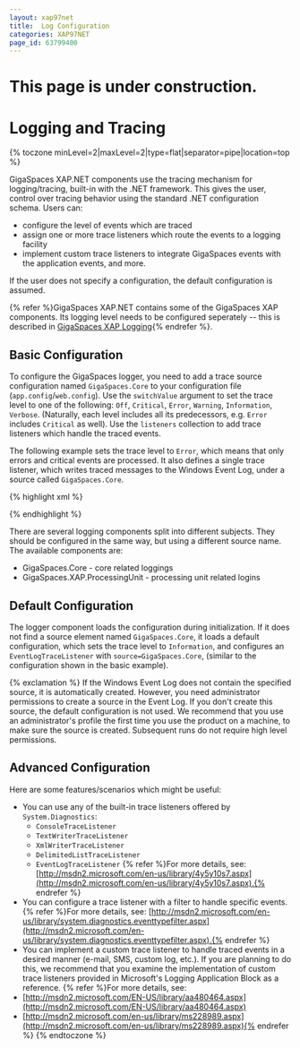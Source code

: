 ```yaml
---
layout: xap97net
title:  Log Configuration
categories: XAP97NET
page_id: 63799400
---
```


# This page is under construction.

# Logging and Tracing

{% toczone minLevel=2|maxLevel=2|type=flat|separator=pipe|location=top %}

GigaSpaces XAP.NET components use the tracing mechanism for logging/tracing, built-in with the .NET framework. This gives the user, control over tracing behavior using the standard .NET configuration schema. Users can:
- configure the level of events which are traced
- assign one or more trace listeners which route the events to a logging facility
- implement custom trace listeners to integrate GigaSpaces events with the application events, and more.

If the user does not specify a configuration, the default configuration is assumed.

{% refer %}GigaSpaces XAP.NET contains some of the GigaSpaces XAP components. Its logging level needs to be configured seperately -- this is described in [GigaSpaces XAP Logging](http://wiki.gigaspaces.com/wiki/display/XAP95/GigaSpaces+Logging){% endrefer %}.

## Basic Configuration

To configure the GigaSpaces logger, you need to add a trace source configuration named `GigaSpaces.Core` to your configuration file (`app.config`/`web.config`). Use the `switchValue` argument to set the trace level to one of the following: `Off`, `Critical`, `Error`, `Warning`, `Information`, `Verbose`.  (Naturally, each level includes all its predecessors, e.g. `Error` includes `Critical` as well). Use the `listeners` collection to add trace listeners which handle the traced events.

The following example sets the trace level to `Error`, which means that only errors and critical events are processed. It also defines a single trace listener, which writes traced messages to the Windows Event Log, under a source called `GigaSpaces.Core`.


{% highlight xml %}
<?xml version="1.0" encoding="utf-8" ?>
<configuration>
  <system.diagnostics>
    <sources>
      <source name="GigaSpaces.Core" switchValue="Error">
        <listeners>
          <add name="MyListener"
  type="System.Diagnostics.EventLogTraceListener"
  initializeData="GigaSpaces.Core"/>
        </listeners>
      </source>
    </sources>
  </system.diagnostics>
</configuration>

{% endhighlight %}


There are several logging components split into different subjects. They should be configured in the same way, but using a different source name. The available components are:

- GigaSpaces.Core - core related loggings
- GigaSpaces.XAP.ProcessingUnit - processing unit related logins

## Default Configuration

The logger component loads the configuration during initialization. If it does not find a source element named `GigaSpaces.Core`, it loads a default configuration, which sets the trace level to `Information`, and configures an `EventLogTraceListener` with `source=GigaSpaces.Core`, (similar to the configuration shown in the basic example).

{% exclamation %} If the Windows Event Log does not contain the specified source, it is automatically created. However, you need administrator permissions to create a source in the Event Log. If you don't create this source, the default configuration is not used. We recommend that you use an administrator's profile the first time you use the product on a machine, to make sure the source is created. Subsequent runs do not require high level permissions.

## Advanced Configuration

Here are some features/scenarios which might be useful:
- You can use any of the built-in trace listeners offered by `System.Diagnostics`:
    - `ConsoleTraceListener`
    - `TextWriterTraceListener`
    - `XmlWriterTraceListener`
    - `DelimitedListTraceListener`
    - `EventLogTraceListener`
{% refer %}For more details, see: [http://msdn2.microsoft.com/en-us/library/4y5y10s7.aspx](http://msdn2.microsoft.com/en-us/library/4y5y10s7.aspx).{% endrefer %}
- You can configure a trace listener with a filter to handle specific events.
{% refer %}For more details, see: [http://msdn2.microsoft.com/en-us/library/system.diagnostics.eventtypefilter.aspx](http://msdn2.microsoft.com/en-us/library/system.diagnostics.eventtypefilter.aspx).{% endrefer %}
- You can implement a custom trace listener to handle traced events in a desired manner (e-mail, SMS, custom log, etc.). If you are planning to do this, we recommend that you examine the implementation of custom trace listeners provided in Microsoft's Logging Application Block as a reference.
{% refer %}For more details, see:
- [http://msdn2.microsoft.com/EN-US/library/aa480464.aspx](http://msdn2.microsoft.com/EN-US/library/aa480464.aspx)
- [http://msdn2.microsoft.com/en-us/library/ms228989.aspx](http://msdn2.microsoft.com/en-us/library/ms228989.aspx){% endrefer %}
{% endtoczone %}
